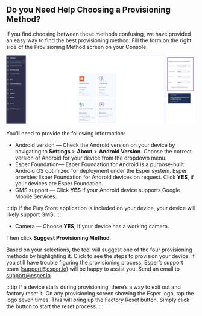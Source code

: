 ## Do you Need Help Choosing a Provisioning Method?

If you find choosing between these methods confusing, we have provided an easy way to find the best provisioning method: Fill the form on the right side of the Provisioning Method screen on your Console.

![help form](./images/ProvisioningMethod_NeedHelp.png)

You’ll need to provide the following information:

-   Android version — Check the Android version on your device by navigating to **Settings** > **About** > **Android Version**. Choose the correct version of Android for your device from the dropdown menu.
-   Esper Foundation— Esper Foundation for Android is a purpose-built Android OS optimized for deployment under the Esper system. Esper provides Esper Foundation for Android devices on request. Click **YES**, if your devices are Esper Foundation.
-   GMS support — Click **YES** if your Android device supports Google Mobile Services.
    

:::tip
If the Play Store application is included on your device, your device will likely support GMS.
:::

-   Camera — Choose **YES**, if your device has a working camera.
    

Then click **Suggest Provisioning Method**.

Based on your selections, the tool will suggest one of the four provisioning methods by highlighting it. Click to see the steps to provision your device. If you still have trouble figuring the provisioning process, Esper’s support team ([support@esper.io](mailto:support@esper.io)) will be happy to assist you. Send an email to support@esper.io.

:::tip
If a device stalls during provisioning, there’s a way to exit out and factory reset it. On any provisioning screen showing the Esper logo, tap the logo seven times. This will bring up the Factory Reset button. Simply click the button to start the reset process.
:::